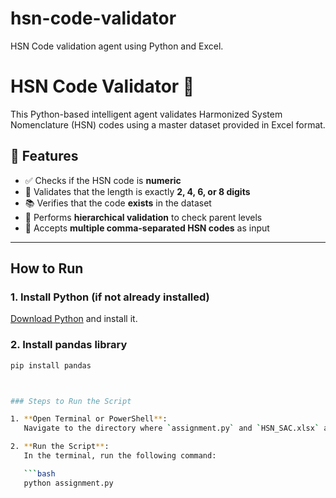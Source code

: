 # hsn-code-validator
HSN Code validation agent using Python and Excel.
# HSN Code Validator 🧾

This Python-based intelligent agent validates Harmonized System Nomenclature (HSN) codes using a master dataset provided in Excel format.

## 🚀 Features

- ✅ Checks if the HSN code is **numeric**
- 📏 Validates that the length is exactly **2, 4, 6, or 8 digits**
- 📚 Verifies that the code **exists** in the dataset
- 🧩 Performs **hierarchical validation** to check parent levels
- 🔄 Accepts **multiple comma-separated HSN codes** as input

---



##  How to Run

### 1. Install Python (if not already installed)
[Download Python](https://www.python.org/downloads/) and install it.

### 2. Install pandas library
```bash
pip install pandas



### Steps to Run the Script

1. **Open Terminal or PowerShell**:
   Navigate to the directory where `assignment.py` and `HSN_SAC.xlsx` are located.

2. **Run the Script**:
   In the terminal, run the following command:

   ```bash
   python assignment.py
